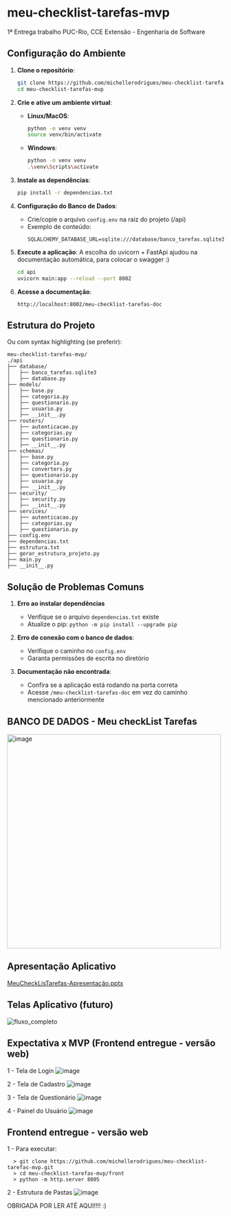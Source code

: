 # meu-checklist-tarefas-mvp
1ª Entrega trabalho PUC-Rio, CCE Extensão - Engenharia de Software

## Configuração do Ambiente

1. **Clone o repositório**:
    ```bash
    git clone https://github.com/michellerodrigues/meu-checklist-tarefas-mvp.git
    cd meu-checklist-tarefas-mvp
    ```

2. **Crie e ative um ambiente virtual**:
    - **Linux/MacOS**:
        ```bash
        python -m venv venv
        source venv/bin/activate
        ```
    - **Windows**:
        ```bash
        python -m venv venv
        .\venv\Scripts\activate
        ```
        
3. **Instale as dependências**:
    ```bash
    pip install -r dependencias.txt
    ```


4. **Configuração do Banco de Dados**:
    - Crie/copie o arquivo `config.env` na raiz do projeto (/api)
    - Exemplo de conteúdo:
        ```env
        SQLALCHEMY_DATABASE_URL=sqlite:///database/banco_tarefas.sqlite3
        ```

5. **Execute a aplicação**:
A escolha do uvicorn + FastApi ajudou na documentação automática, para colocar o swagger :)
   
    ```bash
    cd api 
    uvicorn main:app --reload --port 8002
    ```

7. **Acesse a documentação**:
    ```
    http://localhost:8002/meu-checklist-tarefas-doc
    ```

    
## Estrutura do Projeto


Ou com syntax highlighting (se preferir):

```text
meu-checklist-tarefas-mvp/
./api
├── database/
│   ├── banco_tarefas.sqlite3
│   ├── database.py
├── models/
│   ├── base.py
│   ├── categoria.py
│   ├── questionario.py
│   ├── usuario.py
│   ├── __init__.py
├── routers/
│   ├── autenticacao.py
│   ├── categorias.py
│   ├── questionario.py
│   ├── __init__.py
├── schemas/
│   ├── base.py
│   ├── categoria.py
│   ├── converters.py
│   ├── questionario.py
│   ├── usuario.py
│   ├── __init__.py
├── security/
│   ├── security.py
│   ├── __init__.py
├── services/
│   ├── autenticacao.py
│   ├── categorias.py
│   ├── questionario.py
├── config.env
├── dependencias.txt
├── estrutura.txt
├── gerar_estrutura_projeto.py
├── main.py
├── __init__.py
```

## Solução de Problemas Comuns

1. **Erro ao instalar dependências**

   - Verifique se o arquivo `dependencias.txt` existe
   - Atualize o pip: `python -m pip install --upgrade pip`


2. **Erro de conexão com o banco de dados**:
   - Verifique o caminho no `config.env`
   - Garanta permissões de escrita no diretório

3. **Documentação não encontrada**:
   - Confira se a aplicação está rodando na porta correta
   - Acesse `/meu-checklist-tarefas-doc` em vez do caminho mencionado anteriormente


## BANCO DE DADOS - Meu checkList Tarefas

<img width="497" alt="image" src="https://github.com/user-attachments/assets/04b3917e-429b-47a6-93f1-1eda663fa253" />

## Apresentação Aplicativo

[MeuCheckLisTarefas-Apresentação.pptx](https://github.com/user-attachments/files/19722216/MeuCheckLisTarefas-Apresentacao.pptx)

## Telas Aplicativo (futuro)

![fluxo_completo](https://github.com/user-attachments/assets/beb3dc38-6277-4e82-adb0-34020c4abcc3)

## Expectativa x MVP (Frontend entregue - versão web)

1 - Tela de Login
![image](https://github.com/user-attachments/assets/14a04544-b879-4313-ae9b-ddd055b5ec07)

2 - Tela de Cadastro
![image](https://github.com/user-attachments/assets/50331b2b-1c65-4eee-abd9-7d54ca6ed842)

3 - Tela de Questionário
![image](https://github.com/user-attachments/assets/695a4bb0-f08a-40db-a35c-200f0d52e426)

4 - Painel do Usuário
![image](https://github.com/user-attachments/assets/9ce0493c-f579-4547-a79f-141c56a75b9e)


## Frontend entregue - versão web

1 - Para executar:
  ```
    > git clone https://github.com/michellerodrigues/meu-checklist-tarefas-mvp.git
    > cd meu-checklist-tarefas-mvp/front
    > python -m http.server 8005
  ```
    
    
2 - Estrutura de Pastas
![image](https://github.com/user-attachments/assets/93dbc7af-0f86-407f-8237-b6b1ab430612)


OBRIGADA POR LER ATÉ AQUI!!!! :)
